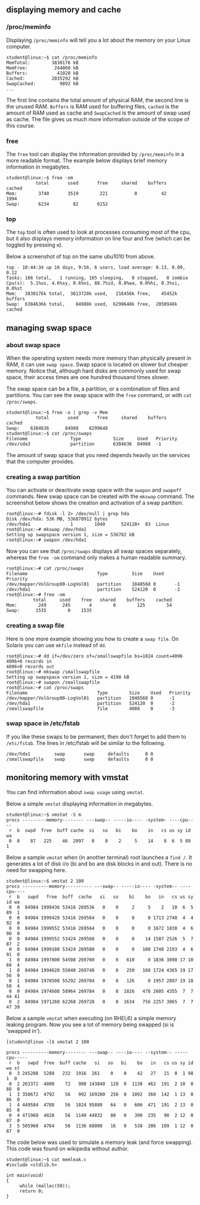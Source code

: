 ## displaying memory and cache

### /proc/meminfo

Displaying `/proc/meminfo` will tell you a lot about the
memory on your Linux computer.

    student@linux:~$ cat /proc/meminfo 
    MemTotal:        3830176 kB
    MemFree:          244060 kB
    Buffers:           41020 kB
    Cached:          2035292 kB
    SwapCached:         9892 kB
    ...

The first line contains the total amount of physical RAM, the second
line is the unused RAM. `Buffers` is RAM used for buffering files,
`cached` is the amount of RAM used as cache and `SwapCached` is the
amount of swap used as cache. The file gives us much more information
outside of the scope of this course.

### free

The `free` tool can display the information provided by
`/proc/meminfo` in a more readable format. The example below displays
brief memory information in megabytes.

    student@linux:~$ free -om
               total       used       free     shared    buffers     cached
    Mem:        3740       3519        221          0         42       1994
    Swap:       6234         82       6152

### top

The `top` tool is often used to look at processes
consuming most of the cpu, but it also displays memory information on
line four and five (which can be toggled by pressing `m`).

Below a screenshot of top on the same ubu1010 from above.

    top - 10:44:34 up 16 days, 9:56, 6 users, load average: 0.13, 0.09, 0.12
    Tasks: 166 total,   1 running, 165 sleeping,   0 stopped,   0 zombie
    Cpu(s):  5.1%us, 4.6%sy, 0.6%ni, 88.7%id, 0.8%wa, 0.0%hi, 0.3%si, 0.0%st
    Mem:   3830176k total,  3613720k used,   216456k free,    45452k buffers
    Swap:  6384636k total,    84988k used,  6299648k free,  2050948k cached

## managing swap space

### about swap space

When the operating system needs more memory than physically present in
RAM, it can use `swap space`. Swap space is located on
slower but cheaper memory. Notice that, although hard disks are commonly
used for swap space, their access times are one hundred thousand times
slower.

The swap space can be a file, a partition, or a combination of files and
partitions. You can see the swap space with the `free` command, or with
`cat /proc/swaps`.

    student@linux:~$ free -o | grep -v Mem
               total       used       free     shared    buffers     cached
    Swap:    6384636      84988    6299648
    student@linux:~$ cat /proc/swaps
    Filename                Type            Size     Used   Priority
    /dev/sda3               partition       6384636  84988  -1

The amount of swap space that you need depends heavily on the services
that the computer provides.

### creating a swap partition

You can activate or deactivate swap space with the
`swapon` and `swapoff` commands. New swap
space can be created with the `mkswap` command. The
screenshot below shows the creation and activation of a swap partition.

    root@linux:~# fdisk -l 2> /dev/null | grep hda
    Disk /dev/hda: 536 MB, 536870912 bytes
    /dev/hda1               1        1040      524128+  83  Linux
    root@linux:~# mkswap /dev/hda1
    Setting up swapspace version 1, size = 536702 kB
    root@linux:~# swapon /dev/hda1

Now you can see that `/proc/swaps` displays all swap spaces separately,
whereas the `free -om` command only makes a human readable summary.

    root@linux:~# cat /proc/swaps
    Filename                          Type         Size    Used    Priority
    /dev/mapper/VolGroup00-LogVol01   partition    1048568 0       -1
    /dev/hda1                         partition    524120  0       -2
    root@linux:~# free -om
              total     used    free   shared    buffers    cached
    Mem:        249      245       4        0        125        54
    Swap:      1535        0    1535

### creating a swap file

Here is one more example showing you how to create a `swap file`. On
Solaris you can use `mkfile` instead of
`dd`.

    root@linux:~# dd if=/dev/zero of=/smallswapfile bs=1024 count=4096
    4096+0 records in
    4096+0 records out
    root@linux:~# mkswap /smallswapfile 
    Setting up swapspace version 1, size = 4190 kB
    root@linux:~# swapon /smallswapfile 
    root@linux:~# cat /proc/swaps 
    Filename                          Type        Size    Used   Priority
    /dev/mapper/VolGroup00-LogVol01   partition   1048568 0      -1
    /dev/hda1                         partition   524120  0      -2
    /smallswapfile                    file        4088    0      -3

### swap space in /etc/fstab

If you like these swaps to be permanent, then don't forget to add them
to `/etc/fstab`. The lines in /etc/fstab will be similar
to the following.

    /dev/hda1         swap       swap     defaults      0 0
    /smallswapfile    swap       swap     defaults      0 0

## monitoring memory with vmstat

You can find information about `swap usage` using
`vmstat`.

Below a simple `vmstat` displaying information in megabytes.

    student@linux:~$ vmstat -S m
    procs ---------memory-------- ---swap-- -----io---- -system- ----cpu----
     r  b  swpd  free  buff cache  si   so   bi    bo    in   cs us sy id wa
     0  0    87   225    46  2097   0    0    2     5    14    8  6  5 89  1

Below a sample `vmstat` when (in another terminal) root launches a
`find /`. It generates a lot of disk i/o (bi and bo are disk blocks in
and out). There is no need for swapping here.

    student@linux:~$ vmstat 2 100
    procs ----------memory---------- ---swap-- -----io---- -system-- ----cpu----
     r  b   swpd   free  buff  cache   si   so    bi    bo   in   cs us sy id wa
     0  0  84984 1999436 53416 269536   0    0     2     5    2   10  6  5 89  1
     0  0  84984 1999428 53416 269564   0    0     0     0 1713 2748  4  4 92  0
     0  0  84984 1999552 53416 269564   0    0     0     0 1672 1838  4  6 90  0
     0  0  84984 1999552 53424 269560   0    0     0    14 1587 2526  5  7 87  2
     0  0  84984 1999180 53424 269580   0    0     0   100 1748 2193  4  6 91  0
     1  0  84984 1997800 54508 269760   0    0   610     0 1836 3890 17 10 68  4
     1  0  84984 1994620 55040 269748   0    0   250   168 1724 4365 19 17 56  9
     0  1  84984 1978508 55292 269704   0    0   126     0 1957 2897 19 18 58  4
     0  0  84984 1974608 58964 269784   0    0  1826   478 2605 4355  7  7 44 41
     0  2  84984 1971260 62268 269728   0    0  1634   756 2257 3865  7  7 47 39

Below a sample `vmstat` when executing (on RHEL6) a simple memory
leaking program. Now you see a lot of memory being swapped (si is
'swapped in').

    [student@linux ~]$ vmstat 2 100

    procs ----------memory-------- ---swap-- ----io---- --system-- -----cpu-----
     r  b   swpd  free  buff cache   si   so   bi    bo   in   cs us sy id wa st
     0  3 245208  5280   232  1916  261    0    0    42   27   21  0  1 98  1  0
     0  2 263372  4800    72   908 143840  128  0  1138  462  191  2 10  0 88  0
     1  3 350672  4792    56   992 169280  256  0  1092  360  142  1 13  0 86  0
     1  4 449584  4788    56  1024 95880   64   0   606  471  191  2 13  0 85  0
     0  4 471968  4828    56  1140 44832   80   0   390  235   90  2 12  0 87  0
     3  5 505960  4764    56  1136 68008   16   0   538  286  109  1 12  0 87  0

The code below was used to simulate a memory leak (and force swapping).
This code was found on wikipedia without author.

    student@linux:~$ cat memleak.c 
    #include <stdlib.h>
     
    int main(void)
    {
         while (malloc(50));
         return 0;
    }

